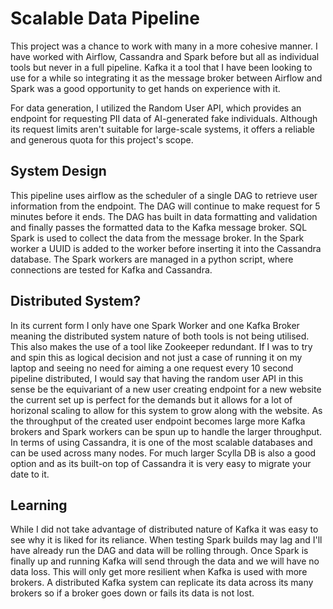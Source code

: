 # Scalable Data Pipeline
This project was a chance to work with many in a more cohesive manner. I have worked with Airflow, Cassandra and Spark before but all as individual tools but never in a full pipeline. Kafka it a tool that I have been looking to use for a while so integrating it as the message broker between Airflow and Spark 
was a good opportunity to get hands on experience with it. 

For data generation, I utilized the Random User API, which provides an endpoint for requesting PII data of AI-generated fake individuals. Although its request limits aren't suitable for large-scale systems, it offers a reliable and generous quota for this project's scope.

## System Design
This pipeline uses airflow as the scheduler of a single DAG to retrieve user information from the endpoint. The DAG will continue to make request for 5 minutes before it ends. The DAG has built in data formatting and validation and finally passes the formatted data to the Kafka message broker. SQL Spark is used to collect the data from the message broker. In the Spark worker a UUID is added to the worker before inserting it into the Cassandra database. The Spark workers are managed in a python script, where connections are tested for Kafka and Cassandra.

## Distributed System?
In its current form I only have one Spark Worker and one Kafka Broker meaning the distributed system nature of both tools is not being utilised. This also makes the use of a tool 
like Zookeeper redundant. 
If I was to try and spin this as logical decision and not just a case of running it on my laptop and seeing no need for aiming a one request every 10 second pipeline distributed, I would say that having the random user API in this sense be the equivariant of a new user creating endpoint for a new website the current set up is perfect for the demands but it allows for a lot of horizonal scaling to allow for this system to grow along with the website. 
As the throughput of the created user endpoint becomes large more Kafka brokers and Spark workers can be spun up to handle the larger throughput. In terms of using Cassandra, it is one of the most scalable databases and can be used across many nodes. For much larger Scylla DB is also a good option and as its built-on top of Cassandra it is very easy to migrate your date to it.

## Learning
While I did not take advantage of distributed nature of Kafka it was easy to see why it is liked for its reliance. When testing Spark builds may lag and I'll have already run the DAG and data will be rolling through. Once Spark is finally up and running Kafka will send through the data and we will have no data loss. This will only get more resilient when Kafka is used with more brokers. A distributed Kafka system can replicate its data across its many brokers so if a broker goes down or fails its data is not lost.
